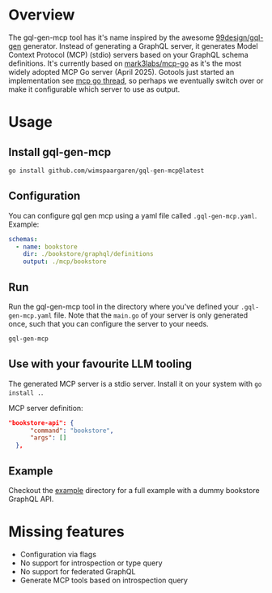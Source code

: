 # Overview

The gql-gen-mcp tool has it's name inspired by the awesome [99design/gql-gen](https://github.com/99designs/gqlgen) generator. Instead of generating a GraphQL server, it generates Model Context Protocol (MCP) (stdio) servers based on your GraphQL schema definitions. It's currently based on [mark3labs/mcp-go](https://github.com/mark3labs/mcp-go) as it's the most widely adopted MCP Go server (April 2025). Gotools just started an implementation see [mcp go thread](https://github.com/orgs/modelcontextprotocol/discussions/224#discussioncomment-12924467), so perhaps we eventually switch over or make it configurable which server to use as output.

# Usage

## Install gql-gen-mcp

```bash
go install github.com/wimspaargaren/gql-gen-mcp@latest
```

## Configuration

You can configure gql gen mcp using a yaml file called `.gql-gen-mcp.yaml`.
Example:
```yaml
schemas:
  - name: bookstore
    dir: ./bookstore/graphql/definitions
    output: ./mcp/bookstore
```

## Run

Run the gql-gen-mcp tool in the directory where you've defined your `.gql-gen-mcp.yaml` file. Note that the `main.go` of your server is only generated once, such that you can configure the server to your needs.

```bash
gql-gen-mcp
```

## Use with your favourite LLM tooling

The generated MCP server is a stdio server. Install it on your system with `go install .`.

MCP server definition:
```JSON
"bookstore-api": {
      "command": "bookstore",
      "args": []
  },
```

## Example 

Checkout the [example](./example/README.md) directory for a full example with a dummy bookstore GraphQL API.

# Missing features

- Configuration via flags
- No support for introspection or type query
- No support for federated GraphQL
- Generate MCP tools based on introspection query
